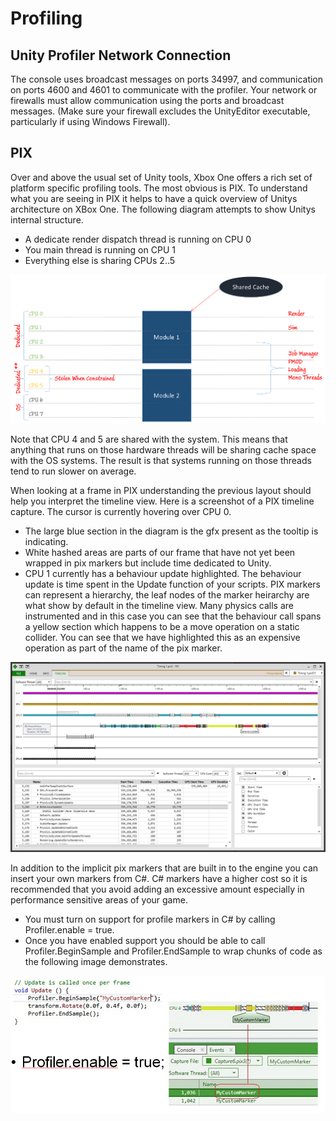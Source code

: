 # Profiling

Unity Profiler Network Connection
---------------

The console uses broadcast messages on ports 34997, and communication on ports 4600 and 4601 to communicate with the profiler. Your network or firewalls must allow communication using the ports and broadcast messages.  (Make sure your firewall excludes the UnityEditor executable, particularly if using Windows Firewall).

PIX
---------------

Over and above the usual set of Unity tools, Xbox One offers a rich set of platform specific profiling tools. The most obvious is PIX. To understand what you are seeing in PIX it helps to have a quick overview of Unitys architecture on XBox One.
The following diagram attempts to show Unitys internal structure.

- A dedicate render dispatch thread is running on CPU 0
- You main thread is running on CPU 1
- Everything else is sharing CPUs 2..5

![](../uploads/Main/XboxOne_ThreadToCoreMappings.png)  


Note that CPU 4 and 5 are shared with the system. 
This means that anything that runs on those hardware threads will be sharing cache space with the OS systems. 
The result is that systems running on those threads tend to run slower on average.

When looking at a frame in PIX understanding the previous layout should help you interpret the timeline view. 
Here is a screenshot of a PIX timeline capture. 
The cursor is currently hovering over CPU 0. 

- The large blue section in the diagram is the gfx present 
  as the tooltip is indicating. 
- White hashed areas are parts of our frame that have not 
  yet been wrapped in pix markers but include time dedicated to Unity.
- CPU 1 currently has a behaviour update highlighted. The 
  behaviour update is time spent in the Update function of your scripts. PIX markers can represent a hierarchy, the leaf nodes of the marker heirarchy are what show by default in the timeline view. Many physics calls are instrumented and in this case you can see that the behaviour call spans a yellow section which happens to be a move operation on a static collider. You can see that we have highlighted this as an expensive operation as part of the name of the pix marker.

![](../uploads/Main/XboxOne_PIX1.jpg)

In addition to the implicit pix markers that are built in to the engine you can insert your own markers from C#. 
C# markers have a higher cost so it is recommended that you avoid adding an excessive amount especially in performance sensitive areas of your game.

- You must turn on support for profile markers in C# by 
  calling Profiler.enable = true.
- Once you have enabled support you should be able to call 
  Profiler.BeginSample and Profiler.EndSample to wrap chunks of code as the following image demonstrates.

![](../uploads/Main/XboxOne_PIXCustomMarkers.jpg)